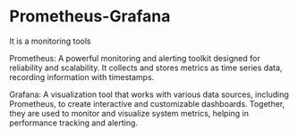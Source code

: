# Prometheus-Grafana
It is a monitoring tools

  Prometheus: A powerful monitoring and alerting toolkit designed for reliability and scalability.
It collects and stores metrics as time series data, recording information with timestamps.

  Grafana: A visualization tool that works with various data sources, including Prometheus, to create interactive and customizable dashboards.
Together, they are used to monitor and visualize system metrics, helping in performance tracking and alerting.
